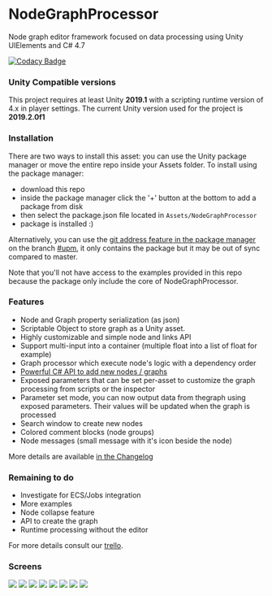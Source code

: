 # NodeGraphProcessor
Node graph editor framework focused on data processing using Unity UIElements and C# 4.7

[![Codacy Badge](https://api.codacy.com/project/badge/Grade/4c62ece874d14a0b965b92cb163e3146)](https://www.codacy.com/manual/alelievr/NodeGraphProcessor?utm_source=github.com&amp;utm_medium=referral&amp;utm_content=alelievr/NodeGraphProcessor&amp;utm_campaign=Badge_Grade)

### Unity Compatible versions

This project requires at least Unity **2019.1** with a scripting runtime version of 4.x in player settings.
The current Unity version used for the project is **2019.2.0f1**

### Installation

There are two ways to install this asset: you can use the Unity package manager or move the entire repo inside your Assets folder.
To install using the package manager:

- download this repo
- inside the package manager click the '+' button at the bottom to add a package from disk
- then select the package.json file located in `Assets/NodeGraphProcessor`
- package is installed :)

Alternatively, you can use the [git address feature in the package manager](https://forum.unity.com/threads/git-support-on-package-manager.573673/) on the branch [#upm](https://github.com/alelievr/NodeGraphProcessor/tree/upm), it only contains the package but it may be out of sync compared to master.

Note that you'll not have access to the examples provided in this repo because the package only include the core of NodeGraphProcessor.

### Features

- Node and Graph property serialization (as json)
- Scriptable Object to store graph as a Unity asset.
- Highly customizable and simple node and links API
- Support multi-input into a container (multiple float into a list of float for example)
- Graph processor which execute node's logic with a dependency order
- [Powerful C# API to add new nodes / graphs](https://github.com/alelievr/NodeGraphProcessor/wiki/Node-scripting-API)
- Exposed parameters that can be set per-asset to customize the graph processing from scripts or the inspector
- Parameter set mode, you can now output data from thegraph using exposed parameters. Their values will be updated when the graph is processed
- Search window to create new nodes
- Colored comment blocks (node groups)
- Node messages (small message with it's icon beside the node)

More details are available [in the Changelog](CHANGELOG.md)

### Remaining to do

- Investigate for ECS/Jobs integration
- More examples
- Node collapse feature
- API to create the graph
- Runtime processing without the editor


For more details consult our [trello](https://trello.com/b/Xk4rfnuV/node-graph-processor).

### Screens

![](https://preview.ibb.co/hP0CvT/Screen_Shot_2018_06_24_at_18_05_50.png)
![](https://image.noelshack.com/fichiers/2018/35/7/1535906391-graph.png)
![](http://g.recordit.co/U1MAlFfuba.gif)
![](https://user-images.githubusercontent.com/6877923/53634256-0445a480-3c1a-11e9-99e5-d8f3616863bd.png)
![](https://user-images.githubusercontent.com/6877923/58935692-3fea9000-876e-11e9-945e-8a874a4586a9.png)
![](https://user-images.githubusercontent.com/6877923/58935811-893adf80-876e-11e9-9f69-69ce51a432b8.png)
![](https://user-images.githubusercontent.com/6877923/60680052-28481980-9e8a-11e9-89a1-6b73042086d3.gif)
![](https://user-images.githubusercontent.com/6877923/63230815-51dabb80-c212-11e9-9d54-382e649e77f1.png)
